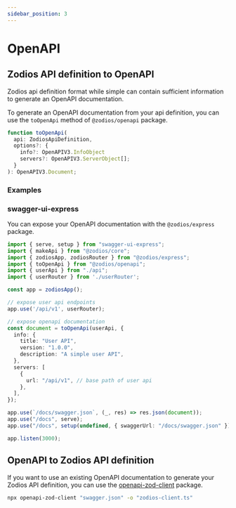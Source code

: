 ```yaml
---
sidebar_position: 3
---
```


# OpenAPI
## Zodios API definition to OpenAPI

Zodios api definition format while simple can contain sufficient information to generate an OpenAPI documentation.

To generate an OpenAPI documentation from your api definition, you can use the `toOpenApi` method of `@zodios/openapi` package.

```ts
function toOpenApi(
  api: ZodiosApiDefinition,
  options?: {
    info?: OpenAPIV3.InfoObject
    servers?: OpenAPIV3.ServerObject[];
  }
): OpenAPIV3.Document;
```

### Examples

### swagger-ui-express

You can expose your OpenAPI documentation with the `@zodios/express` package.

```ts
import { serve, setup } from "swagger-ui-express";
import { makeApi } from "@zodios/core";
import { zodiosApp, zodiosRouter } from "@zodios/express";
import { toOpenApi } from "@zodios/openapi";
import { userApi } from "./api";
import { userRouter } from './userRouter';

const app = zodiosApp();

// expose user api endpoints
app.use('/api/v1', userRouter);

// expose openapi documentation
const document = toOpenApi(userApi, {
  info: {
    title: "User API",
    version: "1.0.0",
    description: "A simple user API",
  },
  servers: [
    {
      url: "/api/v1", // base path of user api
    },
  ],
});

app.use(`/docs/swagger.json`, (_, res) => res.json(document));
app.use("/docs", serve);
app.use("/docs", setup(undefined, { swaggerUrl: "/docs/swagger.json" }));

app.listen(3000);
```

## OpenAPI to Zodios API definition

If you want to use an existing OpenAPI documentation to generate your Zodios API definition, you can use the [openapi-zod-client](https://github.com/astahmer/openapi-zod-client) package.

```bash
npx openapi-zod-client "swagger.json" -o "zodios-client.ts"
```
